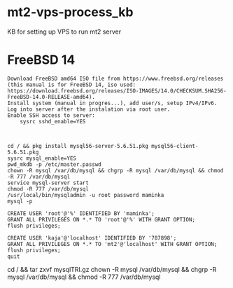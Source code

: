 # mt2-vps-process_kb
 KB for setting up VPS to run mt2 server

# FreeBSD 14

    Download FreeBSD amd64 ISO file from https://www.freebsd.org/releases (this manual is for FreeBSD 14, iso used: https://download.freebsd.org/releases/ISO-IMAGES/14.0/CHECKSUM.SHA256-FreeBSD-14.0-RELEASE-amd64).
    Install system (manual in progres...), add user/s, setup IPv4/IPv6.
    Log into server after the instalation via root user.
    Enable SSH access to server:
        sysrc sshd_enable=YES
    


    cd / && pkg install mysql56-server-5.6.51.pkg mysql56-client-5.6.51.pkg
    sysrc mysql_enable=YES
    pwd_mkdb -p /etc/master.passwd
    chown -R mysql /var/db/mysql && chgrp -R mysql /var/db/mysql && chmod -R 777 /var/db/mysql
    service mysql-server start
    chmod -R 777 /var/db/mysql
    /usr/local/bin/mysqladmin -u root password maminka
    mysql -p

    CREATE USER 'root'@'%' IDENTIFIED BY 'maminka';
    GRANT ALL PRIVILEGES ON *.* TO 'root'@'%' WITH GRANT OPTION;
    flush privileges;
    
    CREATE USER 'kaja'@'localhost' IDENTIFIED BY '787898';
    GRANT ALL PRIVILEGES ON *.* TO 'mt2'@'localhost' WITH GRANT OPTION;
    flush privileges;
    quit

cd / && tar zxvf mysqlTRI.gz
chown -R mysql /var/db/mysql && chgrp -R mysql /var/db/mysql && chmod -R 777 /var/db/mysql